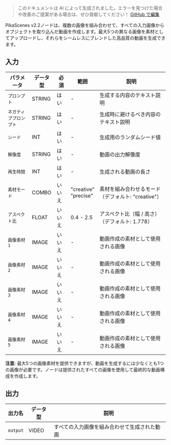 > このドキュメントは AI によって生成されました。エラーを見つけた場合や改善のご提案がある場合は、ぜひ貢献してください！ [GitHub で編集](https://github.com/Comfy-Org/embedded-docs/blob/main/comfyui_embedded_docs/docs/PikaScenesV2_2/ja.md)

PikaScenes v2.2ノードは、複数の画像を組み合わせて、すべての入力画像からオブジェクトを取り込んだ動画を作成します。最大5つの異なる画像を素材としてアップロードし、それらをシームレスにブレンドした高品質の動画を生成できます。

## 入力

| パラメータ | データ型 | 必須 | 範囲 | 説明 |
|-----------|-----------|----------|-------|-------------|
| `プロンプト` | STRING | はい | - | 生成する内容のテキスト説明 |
| `ネガティブプロンプト` | STRING | はい | - | 生成時に避けるべき内容のテキスト説明 |
| `シード` | INT | はい | - | 生成用のランダムシード値 |
| `解像度` | STRING | はい | - | 動画の出力解像度 |
| `再生時間` | INT | はい | - | 生成される動画の長さ |
| `素材モード` | COMBO | いいえ | "creative"<br>"precise" | 素材を組み合わせるモード（デフォルト: "creative"） |
| `アスペクト比` | FLOAT | いいえ | 0.4 - 2.5 | アスペクト比（幅 / 高さ）（デフォルト: 1.778） |
| `画像素材1` | IMAGE | いいえ | - | 動画作成の素材として使用される画像 |
| `画像素材2` | IMAGE | いいえ | - | 動画作成の素材として使用される画像 |
| `画像素材3` | IMAGE | いいえ | - | 動画作成の素材として使用される画像 |
| `画像素材4` | IMAGE | いいえ | - | 動画作成の素材として使用される画像 |
| `画像素材5` | IMAGE | いいえ | - | 動画作成の素材として使用される画像 |

**注意:** 最大5つの画像素材を提供できますが、動画を生成するには少なくとも1つの画像が必要です。ノードは提供されたすべての画像を使用して最終的な動画構成を作成します。

## 出力

| 出力名 | データ型 | 説明 |
|-------------|-----------|-------------|
| `output` | VIDEO | すべての入力画像を組み合わせて生成された動画 |
